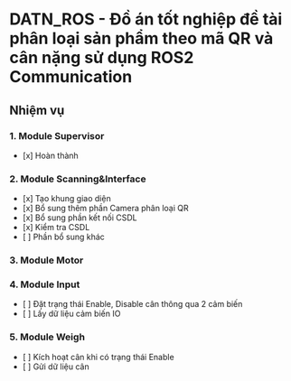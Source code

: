 # DATN_ROS - Đồ án tốt nghiệp đề tài phân loại sản phẩm theo mã QR và cân nặng sử dụng ROS2 Communication

## Nhiệm vụ
### 1. Module Supervisor
-    [x] Hoàn thành
### 2. Module Scanning&Interface
-    [x] Tạo khung giao diện
-    [x] Bổ sung thêm phần Camera phân loại QR
-    [x] Bổ sung phần kết nối CSDL
-    [x] Kiểm tra CSDL
-    [ ] Phần bổ sung khác
### 3. Module Motor
### 4. Module Input
-    [ ] Đặt trạng thái Enable, Disable cân thông qua 2 cảm biến
-    [ ] Lấy dữ liệu cảm biến IO
### 5. Module Weigh
-    [ ] Kích hoạt cân khi có trạng thái Enable
-    [ ] Gửi dữ liệu cân